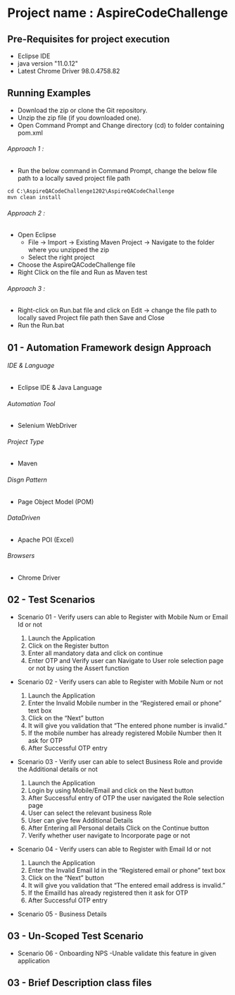 # Project name : AspireCodeChallenge
## Pre-Requisites for project execution
- Eclipse IDE
- java version "11.0.12"
- Latest Chrome Driver  98.0.4758.82

## Running Examples
- Download the zip or clone the Git repository.
- Unzip the zip file (if you downloaded one).
- Open Command Prompt and Change directory (cd) to folder containing pom.xml
###### Approach 1 :
  - Run the below command in Command Prompt, change the below file path to a locally saved project file path
```
cd C:\AspireQACodeChallenge1202\AspireQACodeChallenge
mvn clean install
```
###### Approach 2 :
- Open Eclipse 
   - File -> Import -> Existing Maven Project -> Navigate to the folder where you unzipped the zip
   - Select the right project
- Choose the AspireQACodeChallenge file
- Right Click on the file and Run as Maven test
###### Approach 3 :
- Right-click on Run.bat file and click on Edit -> change the file path to locally saved Project file path then Save and Close
- Run the Run.bat 

## 01 - Automation Framework design Approach

###### IDE & Language
   - Eclipse IDE & Java Language
###### Automation Tool
   - Selenium WebDriver
###### Project Type
   - Maven
###### Disgn Pattern
   - Page Object Model (POM)
###### DataDriven
   - Apache POI (Excel)
###### Browsers
   - Chrome Driver

## 02 - Test Scenarios

 - Scenario 01 - Verify users can able to Register with Mobile Num or Email Id or not
    1.	 Launch the Application 
    2.	Click on the Register button
    3.	 Enter all mandatory data and click on continue
    4.	Enter OTP and Verify user can Navigate to User role selection page or not by using the Assert function

 - Scenario 02 - Verify users can able to Register with Mobile Num or not
      1.	Launch the Application
      2.	Enter the Invalid Mobile number in the “Registered email or phone” text box
      3.	Click on the “Next” button
      4.	It will give you validation that “The entered phone number is invalid.”
      5.	If the mobile number has already registered Mobile Number then It ask for OTP
      6.	After Successful OTP entry 
     
 - Scenario 03 - Verify user can able to select Business Role and provide the Additional details or not
      1.	Launch the Application 
      2.	Login by using  Mobile/Email and click on the Next button
      3.	After Successful entry of OTP the user navigated the Role selection page
      4.	User can select the relevant business Role 
      5.	User can give few Additional Details
      6.	After Entering all Personal details Click on the Continue button
      7.	Verify whether user navigate to Incorporate page or not
       
 - Scenario 04 - Verify users can able to Register with Email Id or not
      1.	Launch the Application
      2.	Enter the Invalid Email Id in the “Registered email or phone” text box
      3.	Click on the “Next” button
      4.	It will give you validation that “The entered email address is invalid.”
      5.	If the EmailId has already registered  then it ask for OTP
      6.	After Successful OTP entry 
      
 - Scenario 05 - Business Details

## 03 - Un-Scoped Test Scenario
 - Scenario 06 - Onboarding NPS 
      -Unable validate this feature in given application
 
 ## 03 - Brief Description class files
 
